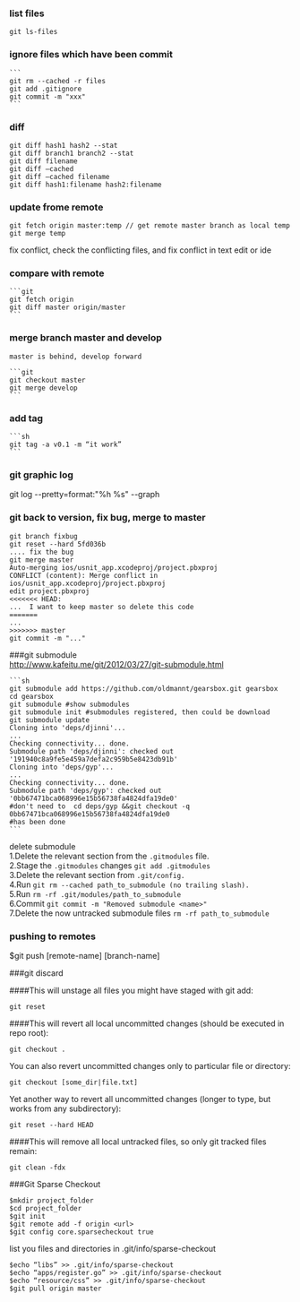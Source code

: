 ### list files
`git ls-files`

### ignore files which have been commit
	
	```
	git rm --cached -r files
	git add .gitignore
	git commit -m "xxx"
	```

### diff
	git diff hash1 hash2 --stat  
	git diff branch1 branch2 --stat  
	git diff filename  
	git diff –cached  
	git diff –cached filename  
	git diff hash1:filename hash2:filename  
	
### update frome remote

	git fetch origin master:temp // get remote master branch as local temp
	git merge temp
	
fix conflict, check the conflicting files, and fix conflict in text edit or ide



### compare with remote

	```git
	git fetch origin
	git diff master origin/master
	```

### merge branch master and develop
	master is behind, develop forward

	```git
	git checkout master
	git merge develop
	```

### add tag

	```sh
	git tag -a v0.1 -m “it work”
	```

### git graphic log

git log --pretty=format:"%h %s" --graph

### git back to version, fix bug, merge to master

    git branch fixbug
    git reset --hard 5fd036b
    .... fix the bug
    git merge master
    Auto-merging ios/usnit_app.xcodeproj/project.pbxproj
    CONFLICT (content): Merge conflict in ios/usnit_app.xcodeproj/project.pbxproj
    edit project.pbxproj
    <<<<<<< HEAD:
    ...  I want to keep master so delete this code
    =======
    ...
    >>>>>>> master
    git commit -m "..."
  
###git submodule  
http://www.kafeitu.me/git/2012/03/27/git-submodule.html

	```sh
	git submodule add https://github.com/oldmannt/gearsbox.git gearsbox
	cd gearsbox
	git submodule #show submodules
	git submodule init #submodules registered, then could be download
	git submodule update
	Cloning into 'deps/djinni'...
	...
	Checking connectivity... done.
	Submodule path 'deps/djinni': checked out '191940c8a9fe5e459a7defa2c959b5e8423db91b'
	Cloning into 'deps/gyp'...
	...
	Checking connectivity... done.
	Submodule path 'deps/gyp': checked out '0bb67471bca068996e15b56738fa4824dfa19de0'
	#don't need to  cd deps/gyp &&git checkout -q 0bb67471bca068996e15b56738fa4824dfa19de0
	#has been done
	```
	
delete submodule  
1.Delete the relevant section from the `.gitmodules` file.  
2.Stage the `.gitmodules` changes `git add .gitmodules`  
3.Delete the relevant section from `.git/config.`  
4.Run `git rm --cached path_to_submodule (no trailing slash).`  
5.Run `rm -rf .git/modules/path_to_submodule`  
6.Commit `git commit -m "Removed submodule <name>"`  
7.Delete the now untracked submodule files `rm -rf path_to_submodule`  

### pushing to remotes
$git push [remote-name] [branch-name]
	
###git discard

####This will unstage all files you might have staged with git add:  

	git reset
####This will revert all local uncommitted changes (should be executed in repo root):  

	git checkout .
You can also revert uncommitted changes only to particular file or directory:

	git checkout [some_dir|file.txt]
Yet another way to revert all uncommitted changes (longer to type, but works from any subdirectory):  

	git reset --hard HEAD
####This will remove all local untracked files, so only git tracked files remain:

	git clean -fdx
	
###Git Sparse Checkout  

    $mkdir project_folder
    $cd project_folder
    $git init
    $git remote add -f origin <url>
    $git config core.sparsecheckout true
list you files and directories in .git/info/sparse-checkout

    $echo “libs” >> .git/info/sparse-checkout
    $echo “apps/register.go” >> .git/info/sparse-checkout
    $echo “resource/css” >> .git/info/sparse-checkout
    $git pull origin master
    
